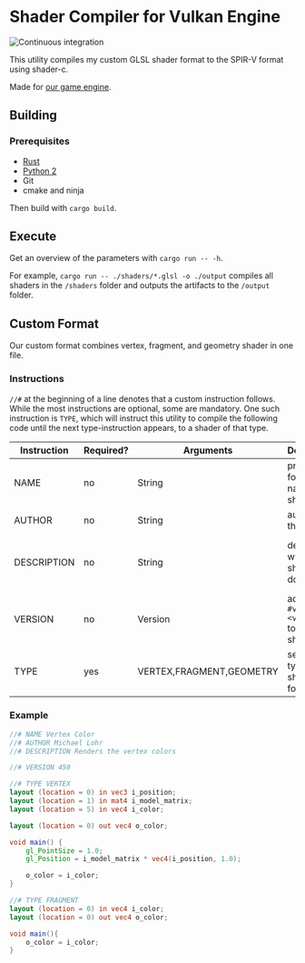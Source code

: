 # Shader Compiler for Vulkan Engine

![Continuous integration](https://github.com/michidk/ve-shader/workflows/Continuous%20Integration/badge.svg)

This utility compiles my custom GLSL shader format to the SPIR-V format using shader-c.

Made for [our game engine](https://github.com/michidk/vulkan-engine).

## Building

### Prerequisites

- [Rust](https://www.rust-lang.org/)
- [Python 2](https://www.python.org/)
- Git
- cmake and ninja

Then build with `cargo build`.

## Execute

Get an overview of the parameters with `cargo run -- -h`.

For example, `cargo run -- ./shaders/*.glsl -o ./output` compiles all shaders in the `/shaders` folder and outputs the artifacts to the `/output` folder.


## Custom Format

Our custom format combines vertex, fragment, and geometry shader in one file.

### Instructions

`//#` at the beginning of a line denotes that a custom instruction follows. While the most instructions are optional, some are mandatory. One such instruction is `TYPE`, which will instruct this utility to compile the following code until the next type-instruction appears, to a shader of that type.

|Instruction|Required?|Arguments|Description|Example|
|--- | --- | --- | --- | --- |
|NAME|no|String|pretty formatted name of the shader||`//# NAME Phong Shader`|
|AUTHOR|no|String|author of the shader||`//# AUTHOR John Doe`|
|DESCRIPTION|no|String|describes what the shader does|`//# DESCRIPTION Applies the phong reflection model.`|
|VERSION|no|Version|adds `#version <version>` to each shader|`//# VERSION 450`|
|TYPE|yes|VERTEX,FRAGMENT,GEOMETRY|sets the type of the shader that follows|`//# TYPE VERTEX`|

### Example

```glsl
//# NAME Vertex Color
//# AUTHOR Michael Lohr
//# DESCRIPTION Renders the vertex colors

//# VERSION 450

//# TYPE VERTEX
layout (location = 0) in vec3 i_position;
layout (location = 1) in mat4 i_model_matrix;
layout (location = 5) in vec4 i_color;

layout (location = 0) out vec4 o_color;

void main() {
    gl_PointSize = 1.0;
    gl_Position = i_model_matrix * vec4(i_position, 1.0);

    o_color = i_color;
}

//# TYPE FRAGMENT
layout (location = 0) in vec4 i_color;
layout (location = 0) out vec4 o_color;

void main(){
    o_color = i_color;
}
```
